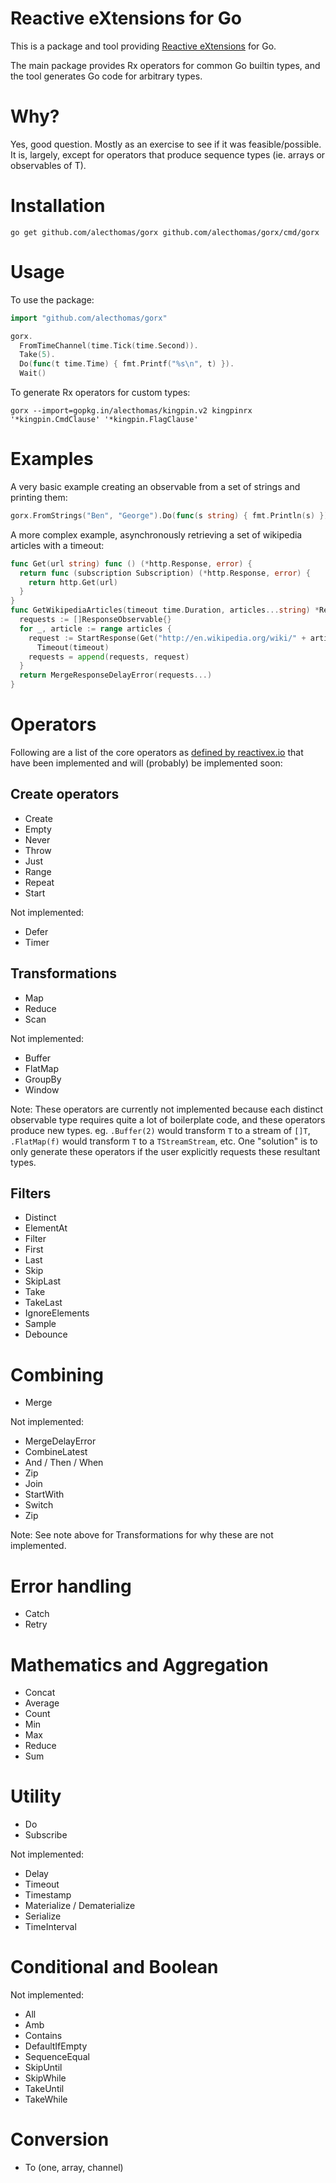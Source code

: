 # Reactive eXtensions for Go

This is a package and tool providing [Reactive eXtensions](http://reactivex.io) for Go.

The main package provides Rx operators for common Go builtin types, and the
tool generates Go code for arbitrary types.

# Why?

Yes, good question. Mostly as an exercise to see if it was feasible/possible.
It is, largely, except for operators that produce sequence types (ie. arrays
or observables of T).

# Installation

```
go get github.com/alecthomas/gorx github.com/alecthomas/gorx/cmd/gorx
```

# Usage

To use the package:

```go
import "github.com/alecthomas/gorx"

gorx.
  FromTimeChannel(time.Tick(time.Second)).
  Take(5).
  Do(func(t time.Time) { fmt.Printf("%s\n", t) }).
  Wait()
```

To generate Rx operators for custom types:

```
gorx --import=gopkg.in/alecthomas/kingpin.v2 kingpinrx '*kingpin.CmdClause' '*kingpin.FlagClause'
```

# Examples

A very basic example creating an observable from a set of strings and printing
them:

```go
gorx.FromStrings("Ben", "George").Do(func(s string) { fmt.Println(s) }).Wait()
```

A more complex example, asynchronously retrieving  a set of wikipedia articles
with a timeout:

```go
func Get(url string) func () (*http.Response, error) {
  return func (subscription Subscription) (*http.Response, error) {
    return http.Get(url)
  }
}
func GetWikipediaArticles(timeout time.Duration, articles...string) *ResponseStream {
  requests := []ResponseObservable{}
  for _, article := range articles {
    request := StartResponse(Get("http://en.wikipedia.org/wiki/" + article)).
      Timeout(timeout)
    requests = append(requests, request)
  }
  return MergeResponseDelayError(requests...)
}
```

# Operators

Following are a list of the core operators as [defined by reactivex.io](http://reactivex.io/documentation/operators.html) that have been implemented and will (probably) be implemented soon:

## Create operators

- Create
- Empty
- Never
- Throw
- Just
- Range
- Repeat
- Start

Not implemented:

- Defer
- Timer

## Transformations

- Map
- Reduce
- Scan

Not implemented:

- Buffer
- FlatMap
- GroupBy
- Window

Note: These operators are currently not implemented because each distinct
observable type requires quite a lot of boilerplate code, and these operators
produce new types. eg. `.Buffer(2)` would transform `T` to a stream of `[]T`,
`.FlatMap(f)` would transform `T` to a `TStreamStream`, etc. One "solution" is
to only generate these operators if the user explicitly requests these
resultant types.

## Filters

- Distinct
- ElementAt
- Filter
- First
- Last
- Skip
- SkipLast
- Take
- TakeLast
- IgnoreElements
- Sample
- Debounce

# Combining

- Merge

Not implemented:

- MergeDelayError
- CombineLatest
- And / Then / When
- Zip
- Join
- StartWith
- Switch
- Zip

Note: See note above for Transformations for why these are not implemented.

# Error handling

- Catch
- Retry

# Mathematics and Aggregation

- Concat
- Average
- Count
- Min
- Max
- Reduce
- Sum

# Utility

- Do
- Subscribe

Not implemented:

- Delay
- Timeout
- Timestamp
- Materialize / Dematerialize
- Serialize
- TimeInterval

# Conditional and Boolean

Not implemented:

- All
- Amb
- Contains
- DefaultIfEmpty
- SequenceEqual
- SkipUntil
- SkipWhile
- TakeUntil
- TakeWhile

# Conversion

- To (one, array, channel)
